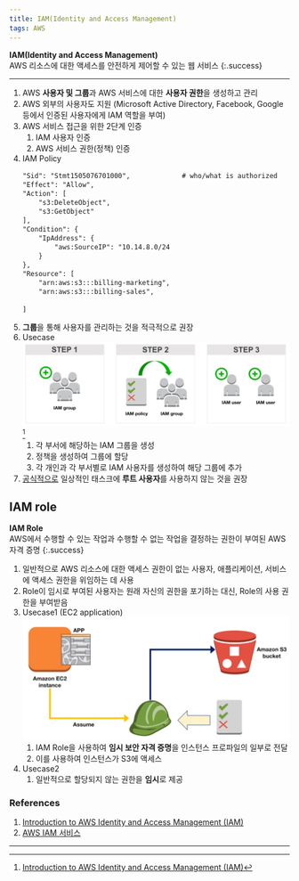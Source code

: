```yaml
---
title: IAM(Identity and Access Management)
tags: AWS
---
```


**IAM(Identity and Access Management)** \
AWS 리소스에 대한 액세스를 안전하게 제어할 수 있는 웹 서비스
{:.success}

---
<!--more-->

1. AWS **사용자 및 그룹**과 AWS 서비스에 대한 **사용자 권한**을 생성하고 관리
2. AWS 외부의 사용자도 지원 (Microsoft Active Directory, Facebook, Google 등에서 인증된 사용자에게 IAM 역할을 부여)
3. AWS 서비스 접근을 위한 2단계 인증
    1. IAM 사용자 인증
    2. AWS 서비스 권한(정책) 인증
4. IAM Policy
    ```
    "Sid": "Stmt1505076701000",             # who/what is authorized
    "Effect": "Allow",
    "Action": [
        "s3:DeleteObject",
        "s3:GetObject"
    ],
    "Condition": {
        "IpAddress": {
            "aws:SourceIP": "10.14.8.0/24
        }
    },
    "Resource": [
        "arn:aws:s3:::billing-marketing",
        "arn:aws:s3:::billing-sales",

    ]
    ```
5. **그룹**을 통해 사용자를 관리하는 것을 적극적으로 권장
6. Usecase \
![Alt text](/images/DataEngineering/AWS/2023-11-01-IAM/image.png)[^1]
    1. 각 부서에 해당하는 IAM 그룹을 생성
    2. 정책을 생성하여 그룹에 할당
    3. 각 개인과 각 부서별로 IAM 사용자를 생성하여 해당 그룹에 추가
7. [공식적으로](https://docs.aws.amazon.com/ko_kr/IAM/latest/UserGuide/introduction.html) 일상적인 태스크에 **루트 사용자**를 사용하지 않는 것을 권장


## IAM role
**IAM Role** \
AWS에서 수행할 수 있는 작업과 수행할 수 없는 작업을 결정하는 권한이 부여된 AWS 자격 증명
{:.success}

1. 일반적으로 AWS 리소스에 대한 액세스 권한이 없는 사용자, 애플리케이션, 서비스에 액세스 권한을 위임하는 데 사용
2. Role이 임시로 부여된 사용자는 원래 자신의 권한을 포기하는 대신, Role의 사용 권한을 부여받음
3. Usecase1 (EC2 application) \
![Alt text](/images/DataEngineering/AWS/2023-11-01-IAM/image-1.png)
    1. IAM Role을 사용하여 **임시 보안 자격 증명**을 인스턴스 프로파일의 일부로 전달
    2. 이를 사용하여 인스턴스가 S3에 액세스
4. Usecase2
    1. 일반적으로 할당되지 않는 권한을 **임시**로 제공



### References
1. [Introduction to AWS Identity and Access Management (IAM)](https://explore.skillbuilder.aws/learn/course/internal/view/elearning/120/introduction-to-aws-identity-and-access-management-iam)
2. [AWS IAM 서비스](https://velog.io/@rokwon_k/AWS-IAM-%EC%84%9C%EB%B9%84%EC%8A%A4)
    
---

[^1]: [Introduction to AWS Identity and Access Management (IAM)](https://explore.skillbuilder.aws/learn/course/internal/view/elearning/120/introduction-to-aws-identity-and-access-management-iam)
